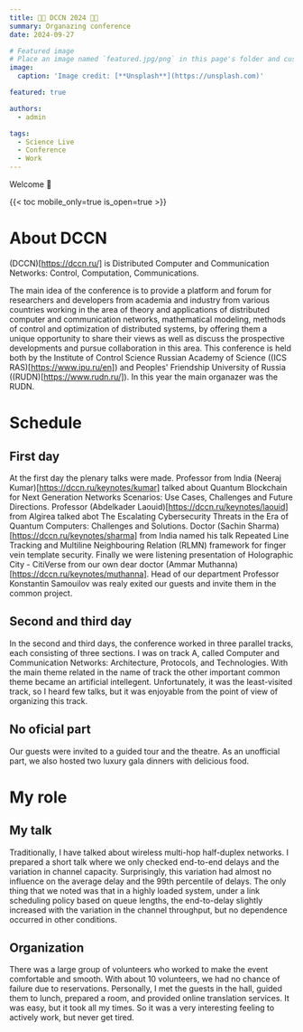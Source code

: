 ```yaml
---
title: 👩‍💼 DCCN 2024 👩‍💼
summary: Organazing conference
date: 2024-09-27

# Featured image
# Place an image named `featured.jpg/png` in this page's folder and customize its options here.
image:
  caption: 'Image credit: [**Unsplash**](https://unsplash.com)'

featured: true 

authors:
  - admin

tags:
  - Science Live
  - Conference
  - Work 
---
```


Welcome 👋

{{< toc mobile_only=true is_open=true >}}

# About DCCN

(DCCN)[https://dccn.ru/] is Distributed Computer and Communication Networks: Control, Computation, Communications.

The main idea of the conference is to provide a platform and forum for researchers and developers from academia and industry from various countries working in the area of theory and applications of distributed computer and communication networks, mathematical modeling, methods of control and optimization of distributed systems, by offering them a unique opportunity to share their views as well as discuss the prospective developments and pursue collaboration in this area. This conference is held both by the Institute of Control Science Russian Academy of Science ((ICS RAS)[https://www.ipu.ru/en]) and Peoples' Friendship University of Russia ((RUDN)[https://www.rudn.ru/]). In this year the main organazer was the RUDN.  

# Schedule

## First day

At the first day the plenary talks were made. Professor from India (Neeraj Kumar)[https://dccn.ru/keynotes/kumar] talked about Quantum Blockchain for Next Generation Networks Scenarios: Use Cases, Challenges and Future Directions. Professor (Abdelkader Laouid)[https://dccn.ru/keynotes/laouid] from Algirea talked abot The Escalating Cybersecurity Threats in the Era of Quantum Computers: Challenges and Solutions. Doctor (Sachin Sharma)[https://dccn.ru/keynotes/sharma] from India named his talk Repeated Line Tracking and Multiline Neighbouring Relation (RLMN) framework for finger vein template security. Finally we were listening presentation of Holographic City - CitiVerse from our own dear doctor (Ammar Muthanna)[https://dccn.ru/keynotes/muthanna]. Head of our department Professor Konstantin Samouilov was realy exited our guests and invite them in the common project. 

## Second and third day

In the second and third days, the conference worked in three parallel tracks, each consisting of three sections. I was on track A, called Computer and Communication Networks: Architecture, Protocols, and Technologies. With the main theme related in the name of track the other important common theme became an artificial intellegent. Unfortunately, it was the least-visited track, so I heard few talks, but it was enjoyable from the point of view of organizing this track.

## No oficial part

Our guests were invited to a guided tour and the theatre. As an unofficial part, we also hosted two luxury gala dinners with delicious food.

# My role

## My talk

Traditionally, I have talked about wireless multi-hop half-duplex networks. I prepared a short talk where we only checked end-to-end delays and the variation in channel capacity. Surprisingly, this variation had almost no influence on the average delay and the 99th percentile of delays. The only thing that we noted was that in a highly loaded system, under a link scheduling policy based on queue lengths, the end-to-delay slightly increased with the variation in the channel throughput, but no dependence occurred in other conditions.

## Organization 

There was a large group of volunteers who worked to make the event comfortable and smooth. With about 10 volunteers, we had no chance of failure due to reservations. Personally, I met the guests in the hall, guided them to lunch, prepared a room, and provided online translation services. It was easy, but it took all my times. So it was a very interesting feeling to actively work, but never get tired.  
